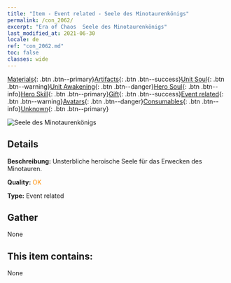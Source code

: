 ```yaml
---
title: "Item - Event related - Seele des Minotaurenkönigs"
permalink: /con_2062/
excerpt: "Era of Chaos  Seele des Minotaurenkönigs"
last_modified_at: 2021-06-30
locale: de
ref: "con_2062.md"
toc: false
classes: wide
---
```

 [Materials](/ItemsDE/){: .btn .btn--primary}[Artifacts](/ItemsDE/Artifacts/){: .btn .btn--success}[Unit Soul](/ItemsDE/UnitSoul/){: .btn .btn--warning}[Unit Awakening](/ItemsDE/UnitAwakening/){: .btn .btn--danger}[Hero Soul](/ItemsDE/HeroSoul/){: .btn .btn--info}[Hero Skill](/ItemsDE/HeroSkill/){: .btn .btn--primary}[Gift](/ItemsDE/Gift/){: .btn .btn--success}[Event related](/ItemsDE/Events/){: .btn .btn--warning}[Avatars](/ItemsDE/Avatars/){: .btn .btn--danger}[Consumables](/ItemsDE/Consumables/){: .btn .btn--info}[Unknown](/ItemsDE/Unknown/){: .btn .btn--primary}

 ![Seele des Minotaurenkönigs](/images/t/juexing_705.jpg)

## Details
 **Beschreibung:** Unsterbliche heroische Seele für das Erwecken des Minotauren.

 **Quality:** <span style="color: #FF8C00">OK</span>

 **Type:** Event related

## Gather

  None

## This item contains:

  None

